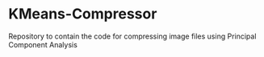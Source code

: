 # KMeans-Compressor
Repository to contain the code for compressing image files using Principal Component Analysis
